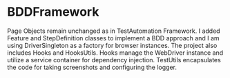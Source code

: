 # BDDFramework
Page Objects remain unchanged as in TestAutomation Framework. I added Feature and StepDefinition classes to implement a BDD approach and I am using DriverSingleton as a factory for browser instances. The project also includes Hooks and HooksUtils. Hooks manage the WebDriver instance and utilize a service container for dependency injection. TestUtils encapsulates the code for taking screenshots and configuring the logger.
